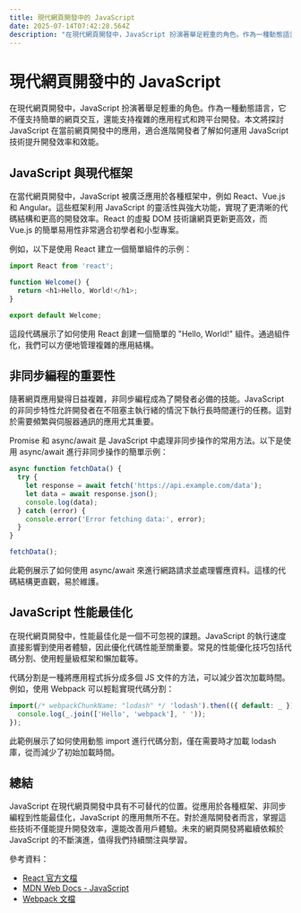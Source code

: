 ```yaml
---
title: 現代網頁開發中的 JavaScript
date: 2025-07-14T07:42:28.564Z
description: "在現代網頁開發中，JavaScript 扮演著舉足輕重的角色。作為一種動態語言，它不僅支持簡單的網頁交互，還能支持複雜的應用程式和跨平台開發。本文將探討 JavaScript 在當前網頁開發中的應用，適合進階開發者了解如何運用 JavaScript 技術提升開發效率和效能。"
---
```


# 現代網頁開發中的 JavaScript

在現代網頁開發中，JavaScript 扮演著舉足輕重的角色。作為一種動態語言，它不僅支持簡單的網頁交互，還能支持複雜的應用程式和跨平台開發。本文將探討 JavaScript 在當前網頁開發中的應用，適合進階開發者了解如何運用 JavaScript 技術提升開發效率和效能。

## JavaScript 與現代框架

在當代網頁開發中，JavaScript 被廣泛應用於各種框架中，例如 React、Vue.js 和 Angular。這些框架利用 JavaScript 的靈活性與強大功能，實現了更清晰的代碼結構和更高的開發效率。React 的虛擬 DOM 技術讓網頁更新更高效，而 Vue.js 的簡單易用性非常適合初學者和小型專案。

例如，以下是使用 React 建立一個簡單組件的示例：

```javascript
import React from 'react';

function Welcome() {
  return <h1>Hello, World!</h1>;
}

export default Welcome;
```

這段代碼展示了如何使用 React 創建一個簡單的 "Hello, World!" 組件。通過組件化，我們可以方便地管理複雜的應用結構。

## 非同步編程的重要性

隨著網頁應用變得日益複雜，非同步編程成為了開發者必備的技能。JavaScript 的非同步特性允許開發者在不阻塞主執行緒的情況下執行長時間運行的任務。這對於需要頻繁與伺服器通訊的應用尤其重要。

Promise 和 async/await 是 JavaScript 中處理非同步操作的常用方法。以下是使用 async/await 進行非同步操作的簡單示例：

```javascript
async function fetchData() {
  try {
    let response = await fetch('https://api.example.com/data');
    let data = await response.json();
    console.log(data);
  } catch (error) {
    console.error('Error fetching data:', error);
  }
}

fetchData();
```

此範例展示了如何使用 async/await 來進行網路請求並處理響應資料。這樣的代碼結構更直觀，易於維護。

## JavaScript 性能最佳化

在現代網頁開發中，性能最佳化是一個不可忽視的課題。JavaScript 的執行速度直接影響到使用者體驗，因此優化代碼性能至關重要。常見的性能優化技巧包括代碼分割、使用輕量級框架和懶加載等。

代碼分割是一種將應用程式拆分成多個 JS 文件的方法，可以減少首次加載時間。例如，使用 Webpack 可以輕鬆實現代碼分割：

```javascript
import(/* webpackChunkName: "lodash" */ 'lodash').then(({ default: _ }) => {
  console.log(_.join(['Hello', 'webpack'], ' '));
});
```

此範例展示了如何使用動態 import 進行代碼分割，僅在需要時才加載 lodash 庫，從而減少了初始加載時間。

## 總結

JavaScript 在現代網頁開發中具有不可替代的位置。從應用於各種框架、非同步編程到性能最佳化，JavaScript 的應用無所不在。對於進階開發者而言，掌握這些技術不僅能提升開發效率，還能改善用戶體驗。未來的網頁開發將繼續依賴於 JavaScript 的不斷演進，值得我們持續關注與學習。

參考資料：
- [React 官方文檔](https://reactjs.org/docs/getting-started.html)
- [MDN Web Docs - JavaScript](https://developer.mozilla.org/en-US/docs/Web/JavaScript)
- [Webpack 文檔](https://webpack.js.org/concepts/)
